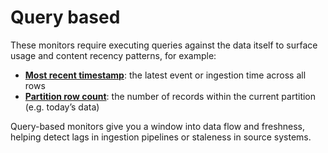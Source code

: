 # Query based

These monitors require executing queries against the data itself to surface usage and content recency patterns, for example:

* [**Most recent timestamp**](most-recent-timestamp-dataset.md): the latest event or ingestion time across all rows
* [**Partition row count**](partition-row-count.md): the number of records within the current partition (e.g. today’s data)

Query-based monitors give you a window into data flow and freshness, helping detect lags in ingestion pipelines or staleness in source systems.
